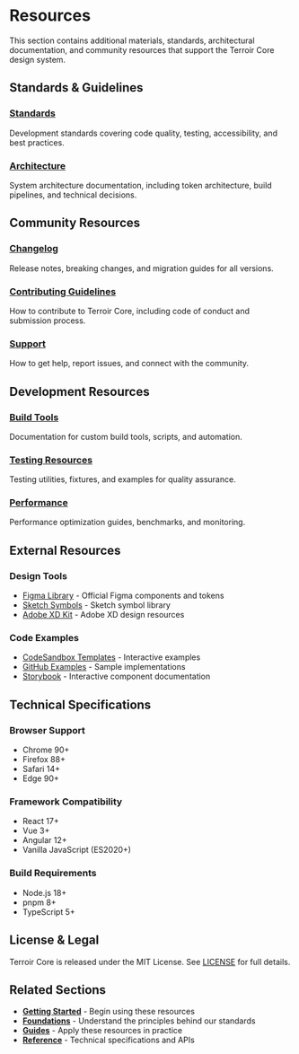 # Resources

This section contains additional materials, standards, architectural documentation, and community resources that support the Terroir Core design system.

## Standards & Guidelines

### [Standards](./standards/README.md)
Development standards covering code quality, testing, accessibility, and best practices.

### [Architecture](./architecture/README.md)
System architecture documentation, including token architecture, build pipelines, and technical decisions.

## Community Resources

### [Changelog](./changelog/README.md)
Release notes, breaking changes, and migration guides for all versions.

### [Contributing Guidelines](./contributing.md)
How to contribute to Terroir Core, including code of conduct and submission process.

### [Support](./support.md)
How to get help, report issues, and connect with the community.

## Development Resources

### [Build Tools](./build-tools/README.md)
Documentation for custom build tools, scripts, and automation.

### [Testing Resources](./testing-resources/README.md)
Testing utilities, fixtures, and examples for quality assurance.

### [Performance](./performance/README.md)
Performance optimization guides, benchmarks, and monitoring.

## External Resources

### Design Tools
- [Figma Library](https://figma.com/terroir-core) - Official Figma components and tokens
- [Sketch Symbols](https://sketch.com/terroir-core) - Sketch symbol library
- [Adobe XD Kit](https://xd.adobe.com/terroir-core) - Adobe XD design resources

### Code Examples
- [CodeSandbox Templates](https://codesandbox.io/terroir-core) - Interactive examples
- [GitHub Examples](https://github.com/terroir-core/examples) - Sample implementations
- [Storybook](https://storybook.terroir-core.dev) - Interactive component documentation

## Technical Specifications

### Browser Support
- Chrome 90+
- Firefox 88+
- Safari 14+
- Edge 90+

### Framework Compatibility
- React 17+
- Vue 3+
- Angular 12+
- Vanilla JavaScript (ES2020+)

### Build Requirements
- Node.js 18+
- pnpm 8+
- TypeScript 5+

## License & Legal

Terroir Core is released under the MIT License. See [LICENSE](../../LICENSE) for full details.

## Related Sections

- **[Getting Started](../getting-started/README.md)** - Begin using these resources
- **[Foundations](../foundations/README.md)** - Understand the principles behind our standards
- **[Guides](../guides/README.md)** - Apply these resources in practice
- **[Reference](../reference/README.md)** - Technical specifications and APIs